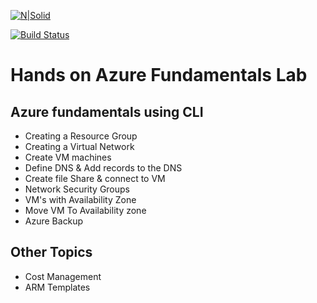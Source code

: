 [![N|Solid](https://cldup.com/dTxpPi9lDf.thumb.png)](https://nodesource.com/products/nsolid)

[![Build Status](https://travis-ci.org/joemccann/dillinger.svg?branch=master)](https://travis-ci.org/joemccann/dillinger)

# Hands on Azure Fundamentals Lab 

## Azure fundamentals using CLI

- Creating a Resource Group
- Creating a Virtual Network
- Create VM machines
- Define DNS & Add records to the DNS
- Create file Share & connect to VM
- Network Security Groups
- VM's with Availability Zone 
- Move VM To Availability zone
- Azure Backup

## Other Topics

  - Cost Management
  - ARM Templates
  
